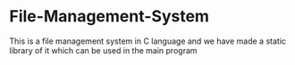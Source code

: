 # File-Management-System
This is a file management system in C language and we have made a static library of it which can be used in the main program
